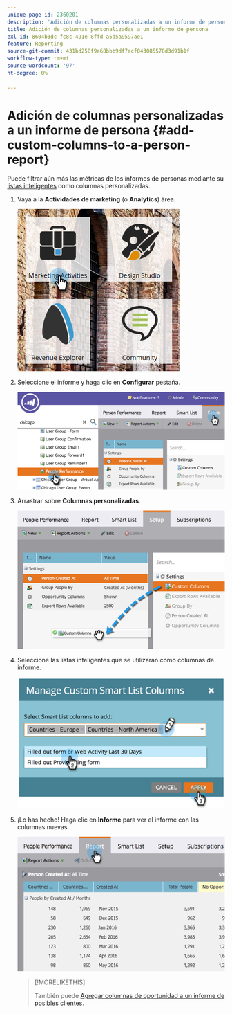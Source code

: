 ```yaml
---
unique-page-id: 2360201
description: 'Adición de columnas personalizadas a un informe de persona: documentos de Marketo, documentación del producto'
title: Adición de columnas personalizadas a un informe de persona
exl-id: 8604b3dc-fc8c-491e-8ffd-a5d5a9597ae1
feature: Reporting
source-git-commit: 431bd258f9a68bbb9df7acf043085578d3d91b1f
workflow-type: tm+mt
source-wordcount: '97'
ht-degree: 0%

---
```


# Adición de columnas personalizadas a un informe de persona {#add-custom-columns-to-a-person-report}

Puede filtrar aún más las métricas de los informes de personas mediante su [listas inteligentes](/help/marketo/product-docs/core-marketo-concepts/smart-lists-and-static-lists/understanding-smart-lists.md) como columnas personalizadas.

1. Vaya a la **Actividades de marketing** (o **Analytics**) área.

   ![](assets/ma-1.png)

1. Seleccione el informe y haga clic en **Configurar** pestaña.

   ![](assets/two-1.png)

1. Arrastrar sobre **Columnas personalizadas**.

   ![](assets/three-1.png)

1. Seleccione las listas inteligentes que se utilizarán como columnas de informe.

   ![](assets/image2014-9-16-16-3a39-3a34.png)

1. ¡Lo has hecho! Haga clic en **Informe** para ver el informe con las columnas nuevas.

   ![](assets/five-1.png)

   >[!MORELIKETHIS]
   >
   >También puede [Agregar columnas de oportunidad a un informe de posibles clientes](/help/marketo/product-docs/reporting/basic-reporting/editing-reports/add-opportunity-columns-to-a-lead-report.md).
